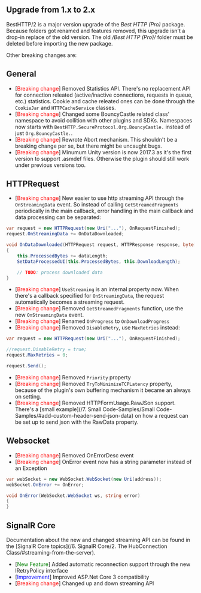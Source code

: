 ## Upgrade from 1.x to 2.x

BestHTTP/2 is a major version upgrade of the *Best HTTP (Pro)* package. Because folders got renamed and features removed, this upgrade isn't a drop-in replace of the old version. The old */Best HTTP (Pro)/* folder must be deleted before importing the new package.

Other breaking changes are:

## General

- [<span style="color:red">Breaking change</span>] Removed Statistics API. There's no replacement API for connection releated (active/inactive connections, requests in queue, etc.) statistics. Cookie and cache releated ones can be done through the `CookieJar` and `HTTPCacheService` classes.
- [<span style="color:red">Breaking change</span>] Changed some BouncyCastle related class' namespace to avoid collition with other plugins and SDKs. Namespaces now starts with `BestHTTP.SecureProtocol.Org.BouncyCastle.` instead of just `Org.BouncyCastle.`.
- [<span style="color:red">Breaking change</span>] Rewrote Abort mechanism. This shouldn't be a breaking change per se, but there might be uncaught bugs.
- [<span style="color:red">Breaking change</span>] Minumum Unity version is now 2017.3 as it's the first version to support .asmdef files. Otherwise the plugin should still work under previous versions too.

## HTTPRequest

- [<span style="color:red">Breaking change</span>] New easier to use http streaming API through the `OnStreamingData` event. So instead of calling `GetStreamedFragments` periodically in the main callback, error handling in the main callback and data processing can be separated:

```csharp
var request = new HTTPRequest(new Uri("..."), OnRequestFinished);
request.OnStreamingData += OnDataDownloaded;

void OnDataDownloaded(HTTPRequest request, HTTPResponse response, byte[] data, int dataLength)
{
    this.ProcessedBytes += dataLength;
    SetDataProcessedUI(this.ProcessedBytes, this.DownloadLength);

    // TODO: process downloaded data
}
```

- [<span style="color:red">Breaking change</span>] `UseStreaming` is an internal property now. When there's a callback specified for `OnStreamingData`, the request automatically becomes a streaming request.
- [<span style="color:red">Breaking change</span>] Removed `GetStreamedFragments` function, use the new `OnStreamingData` event.
- [<span style="color:red">Breaking change</span>] Renamed `OnProgress` to `OnDownloadProgress`
- [<span style="color:red">Breaking change</span>] Removed `DisableRetry`, use `MaxRetries` instead:
```csharp
var request = new HTTPRequest(new Uri("..."), OnRequestFinished);

//request.DisableRetry = true;
request.MaxRetries = 0;

request.Send();
```
- [<span style="color:red">Breaking change</span>] Removed `Priority` property
- [<span style="color:red">Breaking change</span>] Removed `TryToMinimizeTCPLatency` property, because of the plugin's own buffering mechanism it became an always on setting.
- [<span style="color:red">Breaking change</span>] Removed HTTPFormUsage.RawJSon support. There's a [small example](/7. Small Code-Samples/Small Code-Samples/#add-custom-header-send-json-data) on how a request can be set up to send json with the RawData property.

## Websocket

- [<span style="color:red">Breaking change</span>] Removed OnErrorDesc event
- [<span style="color:red">Breaking change</span>] OnError event now has a string parameter instead of an Exception

```csharp
var webSocket = new WebSocket.WebSocket(new Uri(address));
webSocket.OnError += OnError;

void OnError(WebSocket.WebSocket ws, string error)
{
}
```

## SignalR Core

Documentation about the new and changed streaming API can be found in the [SignalR Core topics](/6. SignalR Core/2. The HubConnection Class/#streaming-from-the-server). 

- [<span style="color:green">New Feature</span>] Added automatic reconnection support through the new IRetryPolicy interface
- [<span style="color:blue">Improvement</span>] Improved ASP.Net Core 3 compatibility
- [<span style="color:red">Breaking change</span>] Changed up and down streaming API